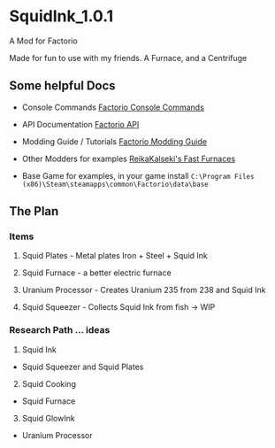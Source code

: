 # SquidInk_1.0.1

A Mod for Factorio

Made for fun to use with my friends. A Furnace, and a Centrifuge

## Some helpful Docs

- Console Commands
[Factorio Console Commands](https://wiki.factorio.com/Console)

- API Documentation
[Factorio API](https://lua-api.factorio.com/latest/)

- Modding Guide / Tutorials
[Factorio Modding Guide](https://wiki.factorio.com/Modding)

- Other Modders for examples
[ReikaKalseki's Fast Furnaces](https://github.com/ReikaKalseki/FastFurnaces)

- Base Game for examples, in your game install
`C:\Program Files (x86)\Steam\steamapps\common\Factorio\data\base`


## The Plan

### Items

1. Squid Plates - Metal plates Iron + Steel + Squid Ink

2. Squid Furnace - a better electric furnace

3. Uranium Processor - Creates Uranium 235 from 238 and Squid Ink

4. Squid Squeezer - Collects Squid Ink from fish -> WIP

### Research Path ... ideas

1. Squid Ink

  - Squid Squeezer and Squid Plates

2. Squid Cooking

  - Squid Furnace
  
3. Squid GlowInk

  - Uranium Processor
